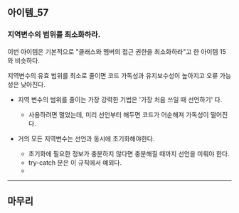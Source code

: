## 아이템_57
### 지역변수의 범위를 최소화하라.

이번 아이템은 기본적으로 "클래스와 멤버의 접근 권한을 최소화하라"고 한 아이템 15 와 비슷하다.

지역변수의 유효 범위를 최소로 줄이면 코드 가독성과 유지보수성이 높아지고 오류 가능성은 낮아진다.

- 지역 변수의 범위를 줄이는 가장 강력한 기법은 '가장 처음 쓰일 때 선언하기' 다.
  - 사용하려면 멀었는데, 미리 선언부터 해두면 코드가 어순해져 가독성이 떨어진다.

- 거의 모든 지역변수는 선언과 동시에 초기화해야한다.
  - 초기화에 필요한 정보가 충분하지 않다면 충분해질 때까지 선언을 미뤄야 한다.
  - try-catch 문은 이 규칙에서 예외다.
  - 


---

## 마무리